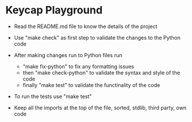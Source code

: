 # Keycap Playground

- Read the README.md file to know the details of the project
- Use "make check" as first step to validate the changes to the Python code

- After making changes run to Python files run
    - "make fix-python" to fix any formatting issues
    - then "make check-python" to validate the syntax and style of the code
    - finally "make test" to validate the functinality of the code

- To run the tests use "make test"
- Keep all the imports at the top of the file, sorted, stdlib, third party, own code


